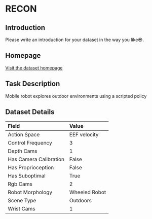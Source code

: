 # RECON


## Introduction

Please write an introduction for your dataset in the way you like:sunglasses:.


## Homepage

[Visit the dataset homepage](https://sites.google.com/view/recon-robot)


## Task Description

Mobile robot explores outdoor environments using a scripted policy


## Dataset Details

| Field                            | Value                    |
|:---------------------------------|:-------------------------|
| Action Space                     | EEF velocity           |
| Control Frequency                     | 3           |
| Depth Cams                     | 1           |
| Has Camera Calibration                     | False           |
| Has Proprioception                     | False           |
| Has Suboptimal                     | True           |
| Rgb Cams                     | 2           |
| Robot Morphology                     | Wheeled Robot           |
| Scene Type                     | Outdoors           |
| Wrist Cams                     | 1           |


